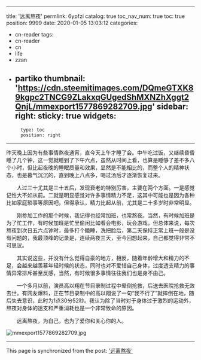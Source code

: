 
---
title: '远离熬夜'
permlink: 6ypfzi
catalog: true
toc_nav_num: true
toc: true
position: 9999
date: 2020-01-05 13:03:12
categories:
- cn-reader
tags:
- cn-reader
- cn
- life
- zzan
- partiko
thumbnail: 'https://cdn.steemitimages.com/DQmeGTXK89kgpc2TNCG9ZLakxqGUgedShMXNZhXggt2QnjL/mmexport1577869282709.jpg'
sidebar:
    right:
        sticky: true
widgets:
    -
        type: toc
        position: right
---


昨天晚上因为有些事情熬夜通宵，直今天上午才睡了会。中午吃过饭，又继续昏昏睡了几个钟，这一觉就睡到了下午六点，虽然从时间上看，也算是睡够了差不多八个小时，但比起夜晚的睡眠质量和效果，显然是不能相比的，而整个人的精神状态，也是暮气沉沉的，直到晚上八点多，喝过汤后才逐渐恢复过来。

　　人过三十尤其是三十五后，发现衰老的特别厉害，主要在两个方面。一是感觉记性大不如从前。二就是明显感觉对许多事情精力不足，这其中可能也是因为各种比如家庭琐事等原因吧，但得承认，精力比起从前，尤其是二十多岁时非常明显。

　　刚参加工作的那个时候，我记得也经常加班，也常熬夜。当然，有时候加班是为了忙工作，有时候加班是忙里偷闲比如看会电影，玩会游戏，但总体来说，每次熬夜到次日五六点钟时，最多打个瞌睡，洗把脸后，第二天保持正常上班一般是没有问题的，我最顶峰的记录是，连续两夜三天，至今回想起来，自己都觉得非常不可思议。

　　其实说这些，并没有什么觉得自豪的地方，相反，随着年龄增大和精力的不足，会越来越羡慕年轻时候的状态，同时也对不爱惜自己身体，过度透支精力的事情异常排斥甚至反感，当然，有时候很多事情往往我们也是身不由己。

　　一个多月以前，演员高以翔在节目录制过程中晕倒抢救，后送去医院抢救无效去世。有网友爆料，正在节目录制中的高以翔说了一句“我不行了”就摔倒在地，随后失去意识，此时为1点30分52秒。我认为除了当时对于身体过于激烈的运动外，熬夜对身体的透支和严重消耗也是一个非常致命的原因。

　　远离熬夜，为自己，也为了爱你和关心你的人。

![mmexport1577869282709.jpg](https://cdn.steemitimages.com/DQmeGTXK89kgpc2TNCG9ZLakxqGUgedShMXNZhXggt2QnjL/mmexport1577869282709.jpg)

- - -

This page is synchronized from the post: ['远离熬夜'](https://steemit.com/@rivalhw/6ypfzi)
